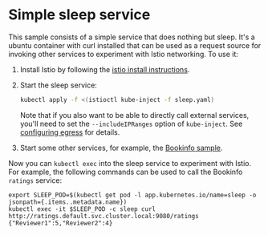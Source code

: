 # Simple sleep service

This sample consists of a simple service that does nothing but sleep.
It's a ubuntu container with curl installed that can be used as a request source for invoking other services
to experiment with Istio networking.
To use it:

1. Install Istio by following the [istio install instructions](https://istio.io/docs/setup/kubernetes/quick-start.html).

2. Start the sleep service:

   ```bash
   kubectl apply -f <(istioctl kube-inject -f sleep.yaml)
   ```

   Note that if you also want to be able to directly call
   external services, you'll need to set the `--includeIPRanges` option of `kube-inject`.
   See [configuring egress](https://istio.io/docs/tasks/traffic-management/egress.html) for details.

3. Start some other services, for example, the [Bookinfo sample](https://istio.io/docs/guides/bookinfo.html).

Now you can `kubectl exec` into the sleep service to experiment with Istio.
For example, the following commands can be used to call the Bookinfo `ratings` service:

```
export SLEEP_POD=$(kubectl get pod -l app.kubernetes.io/name=sleep -o jsonpath={.items..metadata.name})
kubectl exec -it $SLEEP_POD -c sleep curl http://ratings.default.svc.cluster.local:9080/ratings
{"Reviewer1":5,"Reviewer2":4}
```
